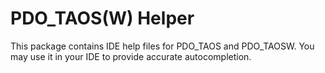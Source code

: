 # PDO_TAOS(W) Helper

This package contains IDE help files for PDO_TAOS and PDO_TAOSW. You may use it in your IDE to provide accurate autocompletion.